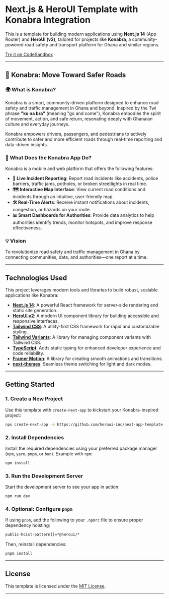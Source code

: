 # Next.js & HeroUI Template with Konabra Integration

This is a template for building modern applications using **Next.js 14** (App Router) and **HeroUI (v2)**, tailored for projects like **Konabra**, a community-powered road safety and transport platform for Ghana and similar regions.

[Try it on CodeSandbox](https://githubbox.com/heroui-inc/heroui/next-app-template)

---

## 🚀 Konabra: Move Toward Safer Roads

### 🌍 What is Konabra?
Konabra is a smart, community-driven platform designed to enhance road safety and traffic management in Ghana and beyond. Inspired by the Twi phrase **"ko na bra"** (meaning "go and come"), Konabra embodies the spirit of movement, action, and safe return, resonating deeply with Ghanaian culture and everyday journeys.

Konabra empowers drivers, passengers, and pedestrians to actively contribute to safer and more efficient roads through real-time reporting and data-driven insights.

### 📱 What Does the Konabra App Do?
Konabra is a mobile and web platform that offers the following features:

- **📍 Live Incident Reporting**: Report road incidents like accidents, police barriers, traffic jams, potholes, or broken streetlights in real time.
- **🗺️ Interactive Map Interface**: View current road conditions and incidents through an intuitive, user-friendly map.
- **🛠️ Real-Time Alerts**: Receive instant notifications about incidents, congestion, or hazards on your route.
- **📊 Smart Dashboards for Authorities**: Provide data analytics to help authorities identify trends, monitor hotspots, and improve response effectiveness.

### 💡 Vision
To revolutionize road safety and traffic management in Ghana by connecting communities, data, and authorities—one report at a time.

---

## Technologies Used

This project leverages modern tools and libraries to build robust, scalable applications like Konabra:

- **[Next.js 14](https://nextjs.org/docs/getting-started)**: A powerful React framework for server-side rendering and static site generation.
- **[HeroUI v2](https://heroui.com/)**: A modern UI component library for building accessible and responsive interfaces.
- **[Tailwind CSS](https://tailwindcss.com/)**: A utility-first CSS framework for rapid and customizable styling.
- **[Tailwind Variants](https://tailwind-variants.org)**: A library for managing component variants with Tailwind CSS.
- **[TypeScript](https://www.typescriptlang.org/)**: Adds static typing for enhanced developer experience and code reliability.
- **[Framer Motion](https://www.framer.com/motion/)**: A library for creating smooth animations and transitions.
- **[next-themes](https://github.com/pacocoursey/next-themes)**: Seamless theme switching for light and dark modes.

---

## Getting Started

### 1. Create a New Project
Use this template with `create-next-app` to kickstart your Konabra-inspired project:

```bash
npx create-next-app -e https://github.com/heroui-inc/next-app-template
```

### 2. Install Dependencies
Install the required dependencies using your preferred package manager (`npm`, `yarn`, `pnpm`, or `bun`). Example with `npm`:

```bash
npm install
```

### 3. Run the Development Server
Start the development server to see your app in action:

```bash
npm run dev
```

### 4. Optional: Configure `pnpm`
If using `pnpm`, add the following to your `.npmrc` file to ensure proper dependency hoisting:

```bash
public-hoist-pattern[]=*@heroui/*
```

Then, reinstall dependencies:

```bash
pnpm install
```

---

## License
This template is licensed under the [MIT License](https://github.com/heroui-inc/next-app-template/blob/main/LICENSE).

---